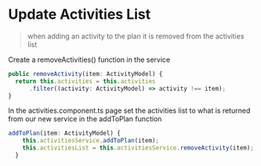 # Update Activities List

> when adding an activity to the plan it is removed from the activities list

Create a removeActivities\(\) function in the service

```typescript
public removeActivity(item: ActivityModel) {
  return this.activities = this.activities
      .filter((activity: ActivityModel) => activity !== item);
}
```

In the activities.component.ts page set the activities list to what is returned from our new service in the addToPlan function

```typescript
addToPlan(item: ActivityModel) {
    this.activitiesService.addToPlan(item);
    this.activitiesList = this.activitiesService.removeActivity(item);
  }
```

